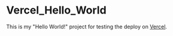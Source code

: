 # Vercel_Hello_World

This is my "Hello World!" project for testing the deploy on [Vercel](https://vercel.com/).
